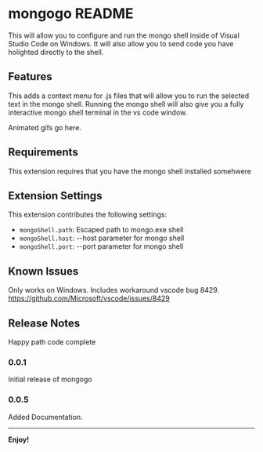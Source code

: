 # mongogo README

This will allow you to configure and run the mongo shell inside of Visual Studio Code on Windows. It will also allow you to send code you have holighted directly to the shell.

## Features

This adds a context menu for .js files that will allow you to run the selected text in the mongo shell. Running the mongo shell will also give you a fully interactive mongo shell terminal in the vs code window.

Animated gifs go here.

## Requirements

This extension requires that you have the mongo shell installed somehwere

## Extension Settings


This extension contributes the following settings:

* `mongoShell.path`: Escaped path to mongo.exe shell
* `mongoShell.host`: --host parameter for mongo shell
* `mongoShell.port`: --port parameter for mongo shell

## Known Issues

Only works on Windows. Includes workaround vscode bug 8429. https://github.com/Microsoft/vscode/issues/8429

## Release Notes

Happy path code complete

### 0.0.1

Initial release of mongogo

### 0.0.5

Added Documentation.

-----------------------------------------------------------------------------------------------------------



**Enjoy!**